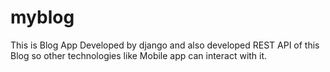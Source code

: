 # myblog
This is Blog App Developed by django and also developed REST API of this Blog so other technologies like Mobile app can interact with it.
